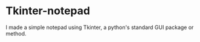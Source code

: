 # Tkinter-notepad
I made a simple notepad using Tkinter, a python's standard GUI package or method.
